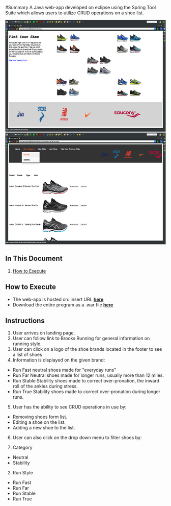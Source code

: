 #Summary
A Java web-app developed on eclipse using the Spring Tool Suite which allows users to utilize CRUD operations on a shoe list.

<p align="center"><img src="src/main/webapp/ShoePics/Screen1.png" height="350">
<img src="src/main/webapp/ShoePics/Screen2.png" height="350"></p>

## In This Document
1. [How to Execute](#how-to-execute)

## How to Execute
- The web-app is hosted on: insert URL <a href="http://52.43.150.156:8080/PresidentsWeb/">**here**</a>
- Download the entire program as a .war file <a href="PresidentsWeb.war">**here**</a>

## Instructions
1. User arrives on landing page.
2. User can  follow link to Brooks Running for general information on running style.
3. User can click on a logo of the shoe brands located in the footer to see a list of shoes
4. Information is displayed on the given brand:
  - Run Fast neutral shoes made for "everyday runs"
  - Run Far Neutral shoes made for longer runs, usually more than 12 miles.
  - Run Stable Stability shoes made to correct over-pronation, the inward roll of the ankles during stress.
  - Run True Stability shoes made to correct over-pronation during longer runs.
5. User has the ability to  see CRUD operations in use by:
  - Removing shoes form list.
  - Editing a shoe on the list.
  - Adding a new shoe to the list.
6. User can also click on the drop down menu to filter shoes by:

 1. Category
   - Neutral
   - Stability
 2. Run Style
   - Run Fast
   - Run Far
   - Run Stable
   - Run True
